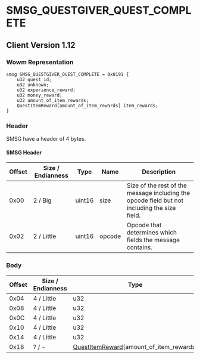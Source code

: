 # SMSG_QUESTGIVER_QUEST_COMPLETE
## Client Version 1.12

### Wowm Representation
```rust,ignore
smsg SMSG_QUESTGIVER_QUEST_COMPLETE = 0x0191 {
    u32 quest_id;
    u32 unknown;
    u32 experience_reward;
    u32 money_reward;
    u32 amount_of_item_rewards;
    QuestItemReward[amount_of_item_rewards] item_rewards;
}
```
### Header
SMSG have a header of 4 bytes.

#### SMSG Header
| Offset | Size / Endianness | Type   | Name   | Description |
| ------ | ----------------- | ------ | ------ | ----------- |
| 0x00   | 2 / Big           | uint16 | size   | Size of the rest of the message including the opcode field but not including the size field.|
| 0x02   | 2 / Little        | uint16 | opcode | Opcode that determines which fields the message contains.|
### Body
| Offset | Size / Endianness | Type | Name | Description |
| ------ | ----------------- | ---- | ---- | ----------- |
| 0x04 | 4 / Little | u32 | quest_id |  |
| 0x08 | 4 / Little | u32 | unknown |  |
| 0x0C | 4 / Little | u32 | experience_reward |  |
| 0x10 | 4 / Little | u32 | money_reward |  |
| 0x14 | 4 / Little | u32 | amount_of_item_rewards |  |
| 0x18 | ? / - | [QuestItemReward](questitemreward.md)[amount_of_item_rewards] | item_rewards |  |
